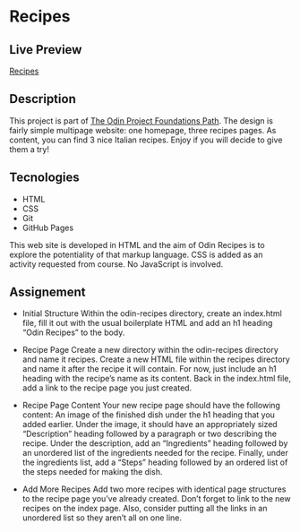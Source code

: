 # Recipes

## Live Preview
[Recipes](https://dak79.github.io/odin-recipes/)

## Description
This project is part of [The Odin Project Foundations Path](https://www.theodinproject.com/lessons/foundations-recipes).
The design is fairly simple multipage website: one homepage, three recipes pages.
As content, you can find 3 nice Italian recipes. Enjoy if you will decide
to give them a try!

## Tecnologies
* HTML
* CSS
* Git
* GitHub Pages

This web site is developed in HTML and the aim of Odin Recipes is to explore
the potentiality of that markup language.
CSS is added as an activity requested from course.
No JavaScript is involved.

## Assignement
* Initial Structure
Within the odin-recipes directory, create an index.html file, fill it out with the usual boilerplate HTML and add an h1 heading “Odin Recipes” to the body.

* Recipe Page
Create a new directory within the odin-recipes directory and name it recipes.
Create a new HTML file within the recipes directory and name it after the recipe it will contain. 
For now, just include an h1 heading with the recipe’s name as its content.
Back in the index.html file, add a link to the recipe page you just created. 

* Recipe Page Content
Your new recipe page should have the following content:
An image of the finished dish under the h1 heading that you added earlier.
Under the image, it should have an appropriately sized “Description” heading followed by a paragraph or two describing the recipe.
Under the description, add an “Ingredients” heading followed by an unordered list of the ingredients needed for the recipe.
Finally, under the ingredients list, add a “Steps” heading followed by an ordered list of the steps needed for making the dish.

* Add More Recipes
Add two more recipes with identical page structures to the recipe page you’ve already created.
Don’t forget to link to the new recipes on the index page. Also, consider putting all the links in an unordered list so they aren’t all on one line.

